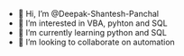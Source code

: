 - 👋 Hi, I’m @Deepak-Shantesh-Panchal
- 👀 I’m interested in VBA, pyhton and SQL
- 🌱 I’m currently learning python and SQL
- 💞️ I’m looking to collaborate on automation


<!---
Deepak-Shantesh-Panchal/Deepak-Shantesh-Panchal is a ✨ special ✨ repository because its `README.md` (this file) appears on your GitHub profile.
You can click the Preview link to take a look at your changes.
--->
